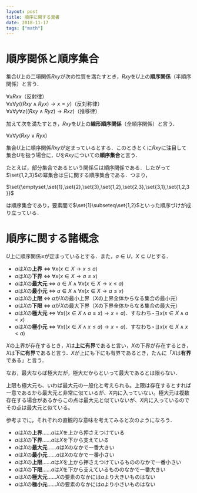 ```yaml
---
layout: post
title: 順序に関する覚書
date: 2018-11-17
tags: ["math"]
---
```


# 順序関係と順序集合
集合$U$上の二項関係$Rxy$が次の性質を満たすとき，$Rxy$を$U$上の**順序関係**（半順序関係）と言う．

$\forall x Rxx$（反射律）<br>
$\forall x \forall y ((Rxy \land Ryx) \to x=y)$（反対称律）<br>
$\forall x \forall y \forall z ((Rxy \land Ryz) \to Rxz)$（推移律）

加えて次を満たすとき，$Rxy$を$U$上の**線形順序関係**（全順序関係）と言う．

$\forall x \forall y (Rxy \lor Ryx)$

集合$U$上に順序関係$Rxy$が定まっているとする．このときとくに$Rxy$に注目して集合$U$を扱う場合に，$U$を$Rxy$についての**順序集合**と言う．

たとえば，部分集合であるという関係$\subseteq$は順序関係である．したがって$\set{1,2,3}$の冪集合は$\subseteq$に関する順序集合である．つまり，

$\set{\emptyset,\set{1},\set{2},\set{3},\set{1,2},\set{2,3},\set{3,1},\set{1,2,3}}$

は順序集合であり，要素間で$\set{1}\subseteq\set{1,2}$といった順序づけが成り立っている．

# 順序に関する諸概念
$U$上に順序関係$\leq$が定まっているとする．また，$a \in U$，$X \subseteq U$とする．

* $a$は$X$の**上界** $\iff$ $\forall x (x \in X \to x\leq a)$
* $a$は$X$の**下界** $\iff$ $\forall x (x \in X \to a\leq x)$
* $a$は$X$の**最大元** $\iff$ $a \in X \land \forall x (x \in X \to x\leq a)$
* $a$は$X$の**最小元** $\iff$ $a \in X \land \forall x (x \in X \to a\leq x)$
* $a$は$X$の**上限** $\iff$ $a$が$X$の最小上界（$X$の上界全体からなる集合の最小元）
* $a$は$X$の**下限** $\iff$ $a$が$X$の最大下界（$X$の下界全体からなる集合の最大元）
* $a$は$X$の**極大元** $\iff$ $\forall x ((x\in X \land a\leq x) \to x=a)$．すなわち$\lnot\exists x (x \in X \land a<x)$
* $a$は$X$の**極小元** $\iff$ $\forall x ((x\in X \land x\leq a) \to x=a)$．すなわち$\lnot\exists x (x \in X \land x<a)$

$X$の上界が存在するとき，$X$は**上に有界**であると言い，$X$の下界が存在するとき，$X$は**下に有界**であると言う．$X$が上にも下にも有界であるとき，たんに「$X$は**有界**である」と言う．

なお，最大ならば極大だが，極大だからといって最大であるとは限らない．

上限も極大元も、いわば最大元の一般化と考えられる。上限は存在するとすれば一意であるから最大元と非常に似ているが、$X$内に入っていない。極大元は複数存在する場合があるからこの点は最大元と似ていないが、$X$内に入っているのでその点は最大元と似ている。

参考までに，それぞれの直観的な意味を考えてみると次のようになろう．

* $a$は$X$の**上界**……$a$は$X$を上から押さえつけている
* $a$は$X$の**下界**……$a$は$X$を下から支えている
* $a$は$X$の**最大元**……$a$は$X$のなかで一番大きい
* $a$は$X$の**最小元**……$a$は$X$のなかで一番小さい
* $a$は$X$の**上限**……$a$は$X$を上から押さえつけているもののなかで一番小さい
* $a$は$X$の**下限**……$a$は$X$を下から支えているもののなかで一番大きい
* $a$は$X$の**極大元**……$X$の要素のなかには$a$より大きいものはない
* $a$は$X$の**極小元**……$X$の要素のなかには$a$より小さいものはない
